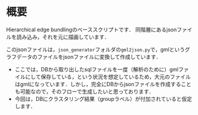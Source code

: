 # 概要

Hierarchical edge bundlingのベーススクリプトです．
同階層にあるjsonファイルを読み込み，それを元に描画しています．

このjsonファイルは，`json_generator`フォルダの`gml2json.py`で，gmlというグラフデータのファイルをjsonファイルに変換して作成しています．

- ここでは，DBから取り出したsqlファイルを一度（解析のために）gmlファイルにして保存している，という状況を想定しているため，大元のファイルはgmlになっています．しかし，完全にDBからjsonファイルを作成することも可能なので，そのフローで生成したいと思っております．
- 今回は，DBにクラスタリング結果（groupラベル）が付加されていると仮定します．